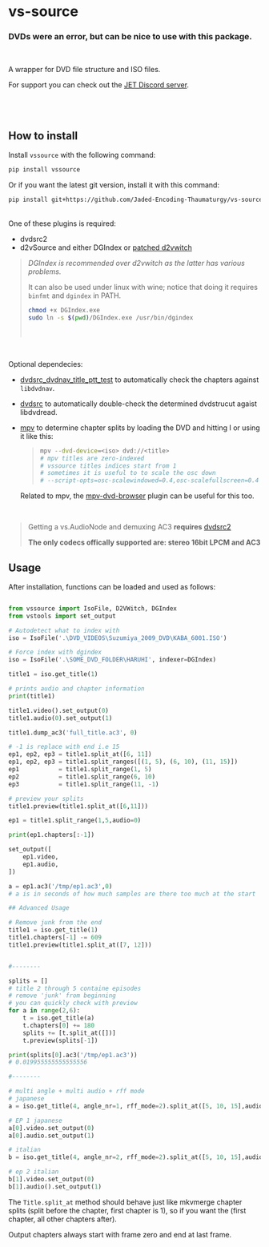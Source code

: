 # vs-source

### DVDs were an error, but can be nice to use with this package.

<br>

A wrapper for DVD file structure and ISO files.

For support you can check out the [JET Discord server](https://discord.gg/XTpc6Fa9eB). <br><br> <br><br>

## How to install

Install `vssource` with the following command:

```sh
pip install vssource
```

Or if you want the latest git version, install it with this command:

```sh
pip install git+https://github.com/Jaded-Encoding-Thaumaturgy/vs-source.git
```

<br>
One of these plugins is required:

- dvdsrc2
- d2vSource and either DGIndex or [patched d2vwitch](https://gist.github.com/jsaowji/ead18b4f1b90381d558eddaf0336164b)

> _DGIndex is recommended over d2vwitch as the latter has various problems._
>
> It can also be used under linux with wine; notice that doing it requires ` binfmt` and `dgindex` in PATH.
>
> ```bash
> chmod +x DGIndex.exe
> sudo ln -s $(pwd)/DGIndex.exe /usr/bin/dgindex
> ```
>
> <br>

<br>

Optional dependecies:

- [dvdsrc_dvdnav_title_ptt_test](https://gist.github.com/jsaowji/2bbf9c776a3226d1272e93bb245f7538) to automatically check the chapters against `libdvdnav`.
- [dvdsrc](https://github.com/jsaowji/dvdsrc/) to automatically double-check the determined dvdstrucut agaist libdvdread.
- [mpv](https://github.com/mpv-player/mpv) to determine chapter splits by loading the DVD and hitting I or using it like this:

  > ```bash
  > mpv --dvd-device=<iso> dvd://<title>
  > # mpv titles are zero-indexed
  > # vssource titles indices start from 1
  > # sometimes it is useful to to scale the osc down
  > # --script-opts=osc-scalewindowed=0.4,osc-scalefullscreen=0.4
  > ```

  Related to mpv, the [mpv-dvd-browser](https://github.com/CogentRedTester/mpv-dvd-browser) plugin can be useful for this too.

<br>

> Getting a vs.AudioNode and demuxing AC3 **requires** [dvdsrc2](https://github.com/jsaowji/dvdsrc2/)
>
> **The only codecs offically supported are: stereo 16bit LPCM and AC3**

## Usage

After installation, functions can be loaded and used as follows:

```py

from vssource import IsoFile, D2VWitch, DGIndex
from vstools import set_output

# Autodetect what to index with
iso = IsoFile('.\DVD_VIDEOS\Suzumiya_2009_DVD\KABA_6001.ISO')

# Force index with dgindex
iso = IsoFile('.\SOME_DVD_FOLDER\HARUHI', indexer=DGIndex)

title1 = iso.get_title(1)

# prints audio and chapter information
print(title1)

title1.video().set_output(0)
title1.audio(0).set_output(1)

title1.dump_ac3('full_title.ac3', 0)

# -1 is replace with end i.e 15
ep1, ep2, ep3 = title1.split_at([6, 11])
ep1, ep2, ep3 = title1.split_ranges([(1, 5), (6, 10), (11, 15)])
ep1           = title1.split_range(1, 5)
ep2           = title1.split_range(6, 10)
ep3           = title1.split_range(11, -1)

# preview your splits
title1.preview(title1.split_at([6,11]))

ep1 = title1.split_range(1,5,audio=0)

print(ep1.chapters[:-1])

set_output([
    ep1.video,
    ep1.audio,
])

a = ep1.ac3('/tmp/ep1.ac3',0)
# a is in seconds of how much samples are there too much at the start

## Advanced Usage

# Remove junk from the end
title1 = iso.get_title(1)
title1.chapters[-1] -= 609
title1.preview(title1.split_at([7, 12]))


#--------

splits = []
# title 2 through 5 containe episodes
# remove 'junk' from beginning
# you can quickly check with preview
for a in range(2,6):
    t = iso.get_title(a)
    t.chapters[0] += 180
    splits += [t.split_at([])]
    t.preview(splits[-1])

print(splits[0].ac3('/tmp/ep1.ac3'))
# 0.019955555555555556

#--------

# multi angle + multi audio + rff mode
# japanese
a = iso.get_title(4, angle_nr=1, rff_mode=2).split_at([5, 10, 15],audio=1)

# EP 1 japanese
a[0].video.set_output(0)
a[0].audio.set_output(1)

# italian
b = iso.get_title(4, angle_nr=2, rff_mode=2).split_at([5, 10, 15],audio=0)

# ep 2 italian
b[1].video.set_output(0)
b[1].audio().set_output(1)
```

The `Title.split_at` method should behave just like mkvmerge chapter splits (split before the chapter, first chapter is 1), so if you want the (first chapter, all other chapters after).

Output chapters always start with frame zero and end at last frame.
